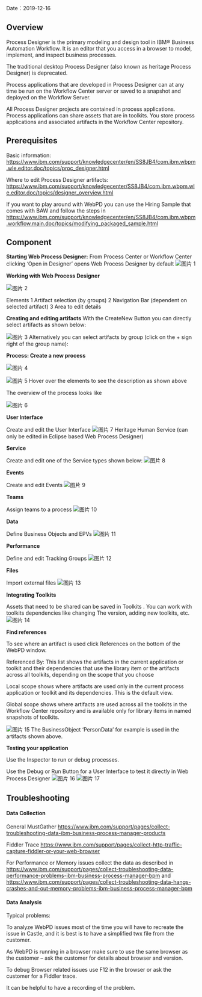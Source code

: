 Date：2019-12-16

## Overview

Process Designer is the primary modeling and design tool in IBM® Business Automation Workflow. It is an editor that you access in a browser to model, implement, and inspect business processes.

The traditional desktop Process Designer (also known as heritage Process Designer) is deprecated.

Process applications that are developed in Process Designer can at any time be run on the Workflow Center server or saved to a snapshot and deployed on the Workflow Server.

All Process Designer projects are contained in process applications. Process applications can share assets that are in toolkits. You store process applications and associated artifacts in the Workflow Center repository.

## Prerequisites

Basic information:
https://www.ibm.com/support/knowledgecenter/en/SS8JB4/com.ibm.wbpm.wle.editor.doc/topics/proc_designer.html

Where to edit Process Designer artifacts:
https://www.ibm.com/support/knowledgecenter/SS8JB4/com.ibm.wbpm.wle.editor.doc/topics/designer_overview.html

If you want to play around with WebPD you can use the Hiring Sample that comes with BAW and follow the steps in 
https://www.ibm.com/support/knowledgecenter/en/SS8JB4/com.ibm.wbpm.workflow.main.doc/topics/modifying_packaged_sample.html

## Component

**Starting Web Process Designer:**
From Process Center or Workflow Center clicking ‘Open in Designer’ opens Web Process Designer by default
![图片 1](https://media.github.ibm.com/user/228551/files/f7dddd00-1fdc-11ea-98da-331cbb1f9899)

**Working with Web Process Designer**

![图片 2](https://media.github.ibm.com/user/228551/files/0d530700-1fdd-11ea-938f-75cf74173378)

Elements
1 Artifact selection (by groups)
2 Navigation Bar (dependent on selected artifact)
3 Area to edit details

**Creating and editing artifacts**
With the CreateNew Button you can directly select artifacts as shown below:

![图片 3](https://media.github.ibm.com/user/228551/files/34a9d400-1fdd-11ea-9c90-6e3fe8c42f1b)
Alternatively you can select artifacts by group (click on the + sign right of the group name):

**Process: Create a new process**

![图片 4](https://media.github.ibm.com/user/228551/files/b7329380-1fdd-11ea-9f56-3c5016909a28)

![图片 5](https://media.github.ibm.com/user/228551/files/be59a180-1fdd-11ea-8b12-ebd8ff204cdb)
Hover over the elements to see the description as shown above

The overview of the process looks like

![图片 6](https://media.github.ibm.com/user/228551/files/de896080-1fdd-11ea-89a4-713faed68651)

**User Interface**

Create and edit the User Interface
![图片 7](https://media.github.ibm.com/user/228551/files/0c6ea500-1fde-11ea-8aeb-3da95f7e269a)
Heritage Human Service (can only be edited in Eclipse based Web Process Designer)

**Service**

Create and edit one of the Service types shown below:
![图片 8](https://media.github.ibm.com/user/228551/files/63747a00-1fde-11ea-9146-d04291597cfa)

**Events**

Create and edit Events
![图片 9](https://media.github.ibm.com/user/228551/files/856dfc80-1fde-11ea-96d2-72f2c622eea5)

**Teams**

Assign teams to a process
![图片 10](https://media.github.ibm.com/user/228551/files/a6365200-1fde-11ea-9243-bb36a314abd8)

**Data**

Define Business Objects and EPVs
![图片 11](https://media.github.ibm.com/user/228551/files/69c12100-1ff3-11ea-999b-b209a52cbaa9)

**Performance**

Define and edit Tracking Groups
![图片 12](https://media.github.ibm.com/user/228551/files/89f0e000-1ff3-11ea-804c-689ee0fbf58d)

**Files**

Import external files
![图片 13](https://media.github.ibm.com/user/228551/files/a725ae80-1ff3-11ea-8429-f05eec0069f1)

**Integrating Toolkits**

Assets that need to be shared can be saved in Toolkits . You can work with toolkits dependencies like changing 
The version, adding new toolkits, etc.
![图片 14](https://media.github.ibm.com/user/228551/files/d89e7a00-1ff3-11ea-9420-6e77a5c37f19)

**Find references**

To see where an artifact is used click References   on the bottom of the WebPD window.

Referenced By: This list shows the artifacts in the current application or toolkit and their dependencies that use the library item or the artifacts across all toolkits, depending on the scope that you choose

Local scope shows where artifacts are used only in the current process application or toolkit and its dependencies. This is the default view. 

Global scope shows where artifacts are used across all the toolkits in the Workflow Center repository and is available only for library items in named snapshots of toolkits. 

![图片 15](https://media.github.ibm.com/user/228551/files/05529180-1ff4-11ea-930f-44feb639c92f)
The BusinessObject ‘PersonData’ for example is used in the artifacts shown above.

**Testing your application**

Use the Inspector to run or debug processes.

Use the Debug or Run Button for a User Interface to test it directly in Web Process Designer
![图片 16](https://media.github.ibm.com/user/228551/files/3fbc2e80-1ff4-11ea-8e49-2062a53591fa)
![图片 17](https://media.github.ibm.com/user/228551/files/3fbc2e80-1ff4-11ea-89e0-f3203e25d32e)

## Troubleshooting

#### Data Collection

General MustGather
https://www.ibm.com/support/pages/collect-troubleshooting-data-ibm-business-process-manager-products

Fiddler Trace
https://www.ibm.com/support/pages/collect-http-traffic-capture-fiddler-or-your-web-browser

For Performance or Memory issues collect the data as described in
https://www.ibm.com/support/pages/collect-troubleshooting-data-performance-problems-ibm-business-process-manager-bpm
and 
https://www.ibm.com/support/pages/collect-troubleshooting-data-hangs-crashes-and-out-memory-problems-ibm-business-process-manager-bpm

#### Data Analysis

Typical problems:

To analyze WebPD issues most of the time you will have to recreate the issue in Castle, and it is best is to have a simplified twx file from the customer.

As WebPD is running in a browser make sure to use the same browser as the customer – ask the customer for details about browser and version.

To debug Browser related issues use F12 in the browser or ask the customer for a Fiddler trace.

It can be helpful to have a recording of the problem.








